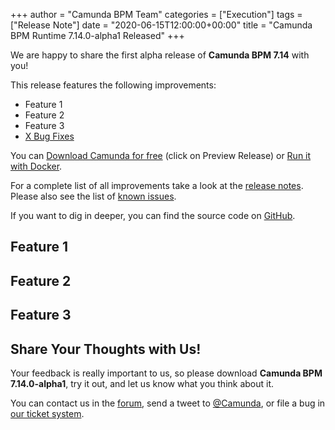+++
author = "Camunda BPM Team"
categories = ["Execution"]
tags = ["Release Note"]
date = "2020-06-15T12:00:00+00:00"
title = "Camunda BPM Runtime 7.14.0-alpha1 Released"
+++

We are happy to share the first alpha release of **Camunda BPM 7.14** with you!

This release features the following improvements:

- Feature 1
- Feature 2
- Feature 3
- [X Bug Fixes](https://jira.camunda.com/issues/?jql=issuetype%20%3D%20%22Bug%20Report%22%20AND%20fixVersion%20%3D%207.14.0-alpha1)

You can [Download Camunda for free](https://camunda.com/download/) (click on Preview Release) or [Run it with Docker](https://hub.docker.com/r/camunda/camunda-bpm-platform/).

For a complete list of all improvements take a look at the [release notes](https://jira.camunda.com/secure/ReleaseNote.jspa?projectId=10230&version=16108).
Please also see the list of [known issues](https://jira.camunda.com/issues/?jql=issuetype%20%3D%20%22Bug%20Report%22%20AND%20fixVersion%20%3D%207.14.0%20AND%20status%20!%3D%20Closed%20).

If you want to dig in deeper, you can find the source code on [GitHub](https://github.com/camunda/camunda-bpm-platform/releases/tag/7.14.0-alpha1).

<!--more-->

## Feature 1

## Feature 2

## Feature 3

## Share Your Thoughts with Us!

Your feedback is really important to us, so please download **Camunda BPM 7.14.0-alpha1**, try it out, and let us know
what you think about it.

You can contact us in the [forum](https://forum.camunda.org/), send a tweet to [@Camunda](https://twitter.com/Camunda),
or file a bug in [our ticket system](https://jira.camunda.com/secure/CreateIssue!default.jspa).


